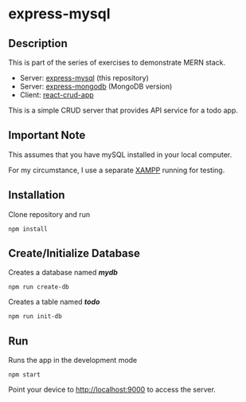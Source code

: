express-mysql
================

## Description
This is part of the series of exercises to demonstrate MERN stack.

* Server: [express-mysql](http://github.com/supershaneski/express-mysql) (this repository)
* Server: [express-mongodb](http://github.com/supershaneski/express-mongodb) (MongoDB version)
* Client: [react-crud-app](http://github.com/supershaneski/react-crud-app)

This is a simple CRUD server that provides API service for a todo app.

## Important Note
This assumes that you have mySQL installed in your local computer.

For my circumstance, I use a separate [XAMPP](https://xampp.site/) running for testing.

## Installation
Clone repository and run

```
npm install
```

## Create/Initialize Database
Creates a database named ***mydb***

```
npm run create-db
```

Creates a table named ***todo***

```
npm run init-db
```

## Run
Runs the app in the development mode

```
npm start
```

Point your device to [http://localhost:9000](http://localhost:9000) to access the server.

